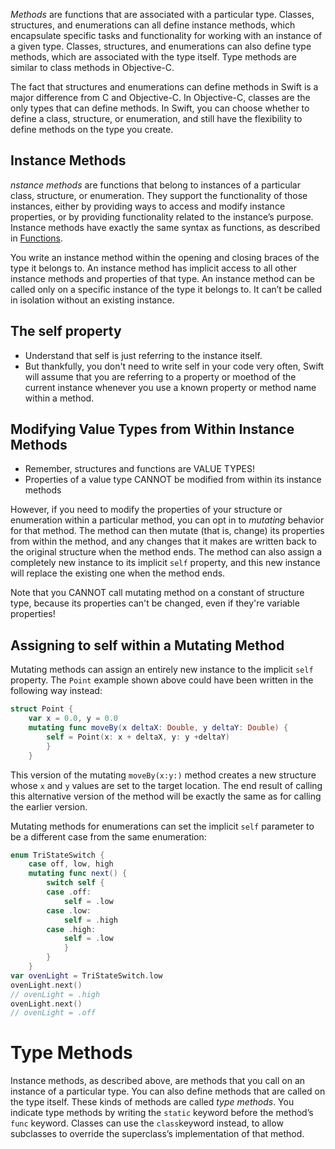 _Methods_ are functions that are associated with a particular type. Classes, structures, and enumerations can all define instance methods, which encapsulate specific tasks and functionality for working with an instance of a given type. Classes, structures, and enumerations can also define type methods, which are associated with the type itself. Type methods are similar to class methods in Objective-C.

The fact that structures and enumerations can define methods in Swift is a major difference from C and Objective-C. In Objective-C, classes are the only types that can define methods. In Swift, you can choose whether to define a class, structure, or enumeration, and still have the flexibility to define methods on the type you create.
## Instance Methods
_nstance methods_ are functions that belong to instances of a particular class, structure, or enumeration. They support the functionality of those instances, either by providing ways to access and modify instance properties, or by providing functionality related to the instance’s purpose. Instance methods have exactly the same syntax as functions, as described in [Functions](https://docs.swift.org/swift-book/LanguageGuide/Functions.html).

You write an instance method within the opening and closing braces of the type it belongs to. An instance method has implicit access to all other instance methods and properties of that type. An instance method can be called only on a specific instance of the type it belongs to. It can’t be called in isolation without an existing instance.
## The self property
- Understand that self is just referring to the instance itself.
- But thankfully, you don't need to write self in your code very often, Swift will assume that you are referring to a property or moethod of the current instance whenever you use a known property or method name within a method.

## Modifying Value Types from Within Instance Methods
- Remember, structures and functions are VALUE TYPES!
- Properties of a value type CANNOT be modified from within its instance methods

However, if you need to modify the properties of your structure or enumeration within a particular method, you can opt in to _mutating_ behavior for that method. The method can then mutate (that is, change) its properties from within the method, and any changes that it makes are written back to the original structure when the method ends. The method can also assign a completely new instance to its implicit `self` property, and this new instance will replace the existing one when the method ends.

Note that you CANNOT call mutating method on a constant of structure type, because its properties can't be changed, even if they're variable properties! 
## Assigning to self within a Mutating Method
Mutating methods can assign an entirely new instance to the implicit `self` property. The `Point` example shown above could have been written in the following way instead:
```swift
struct Point { 
	var x = 0.0, y = 0.0
	mutating func moveBy(x deltaX: Double, y deltaY: Double) {
		self = Point(x: x + deltaX, y: y +deltaY)
		}
	}
```
This version of the mutating `moveBy(x:y:)` method creates a new structure whose `x` and `y` values are set to the target location. The end result of calling this alternative version of the method will be exactly the same as for calling the earlier version.

Mutating methods for enumerations can set the implicit `self` parameter to be a different case from the same enumeration:
```swift
enum TriStateSwitch { 
	case off, low, high
	mutating func next() {
		switch self {
		case .off:
			self = .low
		case .low:
			self = .high
		case .high:
			self = .low
			}
		}
	}
var ovenLight = TriStateSwitch.low
ovenLight.next()
// ovenLight = .high
ovenLight.next()
// ovenLight = .off
```
# Type Methods
Instance methods, as described above, are methods that you call on an instance of a particular type. You can also define methods that are called on the type itself. These kinds of methods are called _type methods_. You indicate type methods by writing the `static` keyword before the method’s `func` keyword. Classes can use the `class`keyword instead, to allow subclasses to override the superclass’s implementation of that method.